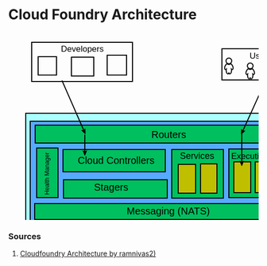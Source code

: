 # Cloud Foundry Architecture

<svg width="640" height="480" xmlns="http://www.w3.org/2000/svg">
 <!-- Created with SVG-edit - http://svg-edit.googlecode.com/ -->
 <defs>
  <marker refY="50" refX="50" markerHeight="5" markerWidth="5" viewBox="0 0 100 100" se_type="rightarrow" orient="auto" markerUnits="strokeWidth" id="se_marker_end_svg_55">
   <path stroke-width="10" stroke="#000000" fill="#000000" d="m100,50l-100,40l30,-40l-30,-40z"/>
  </marker>
  <marker refY="50" refX="50" markerHeight="5" markerWidth="5" viewBox="0 0 100 100" se_type="rightarrow" orient="auto" markerUnits="strokeWidth" id="se_marker_end_svg_56">
   <path stroke-width="10" stroke="#000000" fill="#000000" d="m100,50l-100,40l30,-40l-30,-40z"/>
  </marker>
  <marker refY="50" refX="50" markerHeight="5" markerWidth="5" viewBox="0 0 100 100" se_type="rightarrow" orient="auto" markerUnits="strokeWidth" id="se_marker_end_svg_57">
   <path stroke-width="10" stroke="#000000" fill="#000000" d="m100,50l-100,40l30,-40l-30,-40z"/>
  </marker>
  <marker refY="50" refX="50" markerHeight="5" markerWidth="5" viewBox="0 0 100 100" se_type="rightarrow" orient="auto" markerUnits="strokeWidth" id="se_marker_end_svg_58">
   <path stroke-width="10" stroke="#000000" fill="#000000" d="m100,50l-100,40l30,-40l-30,-40z"/>
  </marker>
 </defs>
 <g>
  <title>Layer 1</title>
  <g id="svg_40">
   <rect stroke="#000000" id="svg_20" height="301" width="569.99999" y="163" x="35" stroke-linecap="null" stroke-linejoin="null" stroke-dasharray="null" stroke-width="2" fill="#aaffff"/>
   <text xml:space="preserve" text-anchor="middle" font-family="Sans-serif" font-size="12" id="svg_24" y="454" x="492" stroke-linecap="null" stroke-linejoin="null" stroke-dasharray="null" stroke-width="0" stroke="#000000" fill="#3f3f3f">IaaS (AWS, Rackspace, Azure, Private)</text>
  </g>
  <g id="svg_41">
   <rect stroke="#000000" id="svg_1" height="240" width="553" y="179" x="44" stroke-width="2" fill="#56aaff"/>
   <text xml:space="preserve" text-anchor="middle" font-family="Sans-serif" font-size="15" id="svg_27" y="409" x="516" stroke-linecap="null" stroke-linejoin="null" stroke-dasharray="null" stroke-width="0" stroke="#000000" fill="#3f3f3f">Cloud Foundry PaaS</text>
  </g>
  <rect stroke="#000000" id="svg_14" height="97.99999" width="138" y="235" x="444" stroke-linecap="null" stroke-linejoin="null" stroke-dasharray="null" stroke-width="2" fill="#00bf5f"/>
  <rect stroke="#000000" id="svg_4" height="37" width="209" y="297" x="111" stroke-linecap="null" stroke-linejoin="null" stroke-dasharray="null" stroke-width="2" fill="#00bf5f"/>
  <rect stroke="#000000" id="svg_5" height="98" width="104.00001" y="236" x="329" stroke-linecap="null" stroke-linejoin="null" stroke-dasharray="null" stroke-width="2" fill="#00bf5f"/>
  <rect stroke="#000000" id="svg_6" height="99.99999" width="43" y="233" x="57" stroke-linecap="null" stroke-linejoin="null" stroke-dasharray="null" stroke-width="2" fill="#00bf5f"/>
  <rect stroke="#000000" id="svg_8" height="45" width="206" y="236" x="110" stroke-linecap="null" stroke-linejoin="null" stroke-dasharray="null" stroke-width="2" fill="#00bf5f"/>
  <rect id="svg_9" height="58" width="35" y="266" x="342" stroke-linecap="null" stroke-linejoin="null" stroke-dasharray="null" stroke-width="2" stroke="#000000" fill="#bfbf00"/>
  <rect stroke="#000000" id="svg_10" height="59" width="33" y="265" x="387" stroke-linecap="null" stroke-linejoin="null" stroke-dasharray="null" stroke-width="2" fill="#bfbf00"/>
  <rect id="svg_12" height="62" width="34" y="261" x="497" stroke-linecap="null" stroke-linejoin="null" stroke-dasharray="null" stroke-width="2" stroke="#000000" fill="#bfbf00"/>
  <rect id="svg_13" height="63" width="35" y="260" x="538" stroke-linecap="null" stroke-linejoin="null" stroke-dasharray="null" stroke-width="2" stroke="#000000" fill="#bfbf00"/>
  <rect stroke="#000000" id="svg_15" height="79" width="203" y="20" x="47" fill-opacity="0" stroke-linecap="null" stroke-linejoin="null" stroke-dasharray="null" stroke-width="2" fill="#000000"/>
  <rect stroke="#000000" id="svg_16" height="63" width="177.99999" y="33" x="430" fill-opacity="0" stroke-linecap="null" stroke-linejoin="null" stroke-dasharray="null" stroke-width="2" fill="#000000"/>
  <rect id="svg_17" height="37" width="37" y="49" x="60" fill-opacity="0" stroke-linecap="null" stroke-linejoin="null" stroke-dasharray="null" stroke-width="2" stroke="#000000" fill="#000000"/>
  <rect id="svg_18" height="38" width="45" y="50" x="127" fill-opacity="0" stroke-linecap="null" stroke-linejoin="null" stroke-dasharray="null" stroke-width="2" stroke="#000000" fill="#000000"/>
  <rect id="svg_19" height="40" width="39" y="46" x="199" fill-opacity="0" stroke-linecap="null" stroke-linejoin="null" stroke-dasharray="null" stroke-width="2" stroke="#000000" fill="#000000"/>
  <g id="svg_33">
   <rect id="svg_3" height="32" width="537" y="345" x="53" stroke-width="2" stroke="#000000" fill="#00bf5f"/>
   <text xml:space="preserve" text-anchor="middle" font-family="Sans-serif" font-size="20" id="svg_32" y="367" x="322" stroke-linecap="null" stroke-linejoin="null" stroke-dasharray="null" stroke-width="0" stroke="#000000" fill="#000000">Messaging (NATS)</text>
  </g>
  <g id="svg_35">
   <rect stroke="#000000" id="svg_7" height="36" width="532" y="187" x="54" stroke-linecap="null" stroke-linejoin="null" stroke-dasharray="null" stroke-width="2" fill="#00bf5f"/>
   <text xml:space="preserve" text-anchor="middle" font-family="Sans-serif" font-size="20" id="svg_34" y="213" x="323" stroke-linecap="null" stroke-linejoin="null" stroke-dasharray="null" stroke-width="0" stroke="#000000" fill="#000000">Routers</text>
  </g>
  <text xml:space="preserve" text-anchor="middle" font-family="Sans-serif" font-size="20" id="svg_36" y="265" x="217" stroke-linecap="null" stroke-linejoin="null" stroke-dasharray="null" stroke-width="0" stroke="#000000" fill="#000000">Cloud Controllers</text>
  <rect id="svg_37" height="62" width="34" y="261" x="454" stroke-linecap="null" stroke-linejoin="null" stroke-dasharray="null" stroke-width="2" stroke="#000000" fill="#bfbf00"/>
  <text xml:space="preserve" text-anchor="middle" font-family="Sans-serif" font-size="20" id="svg_38" y="319" x="207" stroke-linecap="null" stroke-linejoin="null" stroke-dasharray="null" stroke-width="0" stroke="#000000" fill="#000000">Stagers</text>
  <text transform="rotate(-90 77 284.5)" xml:space="preserve" text-anchor="middle" font-family="Sans-serif" font-size="12" id="svg_39" y="289" x="77" stroke-linecap="null" stroke-linejoin="null" stroke-dasharray="null" stroke-width="0" stroke="#000000" fill="#000000">Health Manager</text>
  <text xml:space="preserve" text-anchor="middle" font-family="Sans-serif" font-size="18" id="svg_42" y="255" x="380" stroke-linecap="null" stroke-linejoin="null" stroke-dasharray="null" stroke-width="0" stroke="#000000" fill="#000000">Services</text>
  <text id="svg_43" xml:space="preserve" text-anchor="middle" font-family="Sans-serif" font-size="17" y="255" x="514" stroke-linecap="null" stroke-linejoin="null" stroke-dasharray="null" stroke-width="0" stroke="#000000" fill="#000000">Execution agents</text>
  <path id="svg_44" d="m451.06476,66.81604c-0.82422,-1.49108 -1.83749,-2.69695 -2.85049,-3.54033c-1.17841,0.86499 -2.61981,1.39123 -4.18524,1.39123c-1.57324,0 -3.00684,-0.52831 -4.19269,-1.39123c-1.01367,0.84338 -2.01892,2.04925 -2.85095,3.54033c-1.91925,3.45898 -2.12531,7.00756 -0.46936,7.92815c0.74152,0.41396 1.52374,0.10504 2.32324,-0.66937c-0.14032,0.78474 -0.22266,1.63637 -0.22266,2.52811c0,3.95738 1.54065,7.16306 3.43555,7.16306c1.13635,0 1.70508,-1.16772 1.97687,-2.95544c0.27216,1.78771 0.84052,2.95544 1.97723,2.95544c1.89484,0 3.43546,-3.20568 3.43546,-7.16306c0,-0.89174 -0.08261,-1.74336 -0.23047,-2.52811c0.80704,0.77441 1.58984,1.08333 2.33105,0.66937c1.65567,-0.92059 1.4418,-4.46918 -0.47754,-7.92815zm-7.03574,-3.49915c3.18848,0 5.77499,-2.58574 5.77499,-5.77496s-2.58652,-5.77594 -5.77499,-5.77594c-3.18817,0 -5.77472,2.58577 -5.77472,5.77594s2.58655,5.77496 5.77472,5.77496z" fill-opacity="0" stroke-linecap="null" stroke-linejoin="null" stroke-dasharray="null" stroke-width="2" stroke="#000000" fill="#000000"/>
  <path id="svg_46" d="m494.06476,76.81604c-0.82422,-1.49108 -1.83746,-2.69695 -2.85049,-3.54033c-1.17841,0.86499 -2.61981,1.39123 -4.18524,1.39123c-1.57324,0 -3.00684,-0.52831 -4.19269,-1.39123c-1.01367,0.84338 -2.01892,2.04925 -2.85095,3.54033c-1.91925,3.45898 -2.12531,7.00756 -0.46936,7.92815c0.74152,0.41396 1.52374,0.10506 2.32324,-0.66936c-0.14032,0.78475 -0.22266,1.63637 -0.22266,2.52811c0,3.95738 1.54065,7.16306 3.43555,7.16306c1.13635,0 1.70508,-1.16772 1.97687,-2.95544c0.27216,1.78772 0.84052,2.95544 1.97723,2.95544c1.89484,0 3.43546,-3.20568 3.43546,-7.16306c0,-0.89174 -0.08258,-1.74335 -0.23047,-2.52811c0.80707,0.77442 1.58984,1.08333 2.33105,0.66936c1.6557,-0.92059 1.44183,-4.46917 -0.47754,-7.92815zm-7.03574,-3.49915c3.18848,0 5.77499,-2.58574 5.77499,-5.77496s-2.58652,-5.77594 -5.77499,-5.77594c-3.18817,0 -5.77472,2.58576 -5.77472,5.77594s2.58655,5.77496 5.77472,5.77496z" fill-opacity="0" stroke-linecap="null" stroke-linejoin="null" stroke-dasharray="null" stroke-width="2" stroke="#000000" fill="#000000"/>
  <path id="svg_47" d="m535.06476,73.81604c-0.82422,-1.49108 -1.83746,-2.69695 -2.85052,-3.54033c-1.17841,0.86499 -2.61975,1.39123 -4.18518,1.39123c-1.57324,0 -3.00684,-0.52831 -4.19275,-1.39123c-1.01367,0.84338 -2.01886,2.04925 -2.85095,3.54033c-1.91919,3.45898 -2.12524,7.00756 -0.46936,7.92815c0.74158,0.41396 1.5238,0.10506 2.32324,-0.66936c-0.14026,0.78475 -0.22266,1.63637 -0.22266,2.52811c0,3.95738 1.54065,7.16306 3.43561,7.16306c1.13629,0 1.70502,-1.16772 1.97687,-2.95544c0.27209,1.78772 0.84045,2.95544 1.97717,2.95544c1.8949,0 3.43549,-3.20568 3.43549,-7.16306c0,-0.89174 -0.08258,-1.74335 -0.23047,-2.52811c0.80707,0.77442 1.58984,1.08333 2.33105,0.66936c1.6557,-0.92059 1.44183,-4.46917 -0.47754,-7.92815zm-7.03571,-3.49915c3.18848,0 5.77496,-2.58572 5.77496,-5.77495s-2.58649,-5.77594 -5.77496,-5.77594c-3.18817,0 -5.77478,2.58576 -5.77478,5.77594s2.58661,5.77495 5.77478,5.77495z" fill-opacity="0" stroke-linecap="null" stroke-linejoin="null" stroke-dasharray="null" stroke-width="2" stroke="#000000" fill="#000000"/>
  <text xml:space="preserve" text-anchor="middle" font-family="Sans-serif" font-size="17" id="svg_48" y="53" x="508" stroke-linecap="null" stroke-linejoin="null" stroke-dasharray="null" stroke-width="0" stroke="#000000" fill="#000000">Users</text>
  <path id="svg_49" d="m568.06476,61.81604c-0.82422,-1.49108 -1.83746,-2.69695 -2.85052,-3.54033c-1.17841,0.86499 -2.61975,1.39123 -4.18518,1.39123c-1.57324,0 -3.00684,-0.52831 -4.19275,-1.39123c-1.01367,0.84338 -2.01886,2.04925 -2.85095,3.54033c-1.91919,3.45898 -2.12524,7.00756 -0.46936,7.92815c0.74158,0.41396 1.5238,0.10506 2.32324,-0.66936c-0.14026,0.78475 -0.22266,1.63637 -0.22266,2.52811c0,3.95738 1.54065,7.16306 3.43561,7.16306c1.13629,0 1.70502,-1.16772 1.97687,-2.95544c0.27209,1.78772 0.84045,2.95544 1.97717,2.95544c1.8949,0 3.43549,-3.20568 3.43549,-7.16306c0,-0.89174 -0.08258,-1.74335 -0.23047,-2.52811c0.80707,0.77442 1.58984,1.08333 2.33105,0.66936c1.6557,-0.92059 1.44183,-4.46917 -0.47754,-7.92815zm-7.03571,-3.49915c3.18848,0 5.77496,-2.58572 5.77496,-5.77495s-2.58649,-5.77594 -5.77496,-5.77594c-3.18817,0 -5.77478,2.58576 -5.77478,5.77594s2.58661,5.77495 5.77478,5.77495z" fill-opacity="0" stroke-linecap="null" stroke-linejoin="null" stroke-dasharray="null" stroke-width="2" stroke="#000000" fill="#000000"/>
  <path id="svg_50" d="m597.06476,72.81604c-0.82422,-1.49108 -1.83746,-2.69695 -2.85052,-3.54033c-1.17841,0.86499 -2.61975,1.39123 -4.18518,1.39123c-1.57324,0 -3.00684,-0.52831 -4.19275,-1.39123c-1.01367,0.84338 -2.01886,2.04925 -2.85095,3.54033c-1.91919,3.45898 -2.12524,7.00756 -0.46936,7.92815c0.74158,0.41396 1.5238,0.10506 2.32324,-0.66936c-0.14026,0.78475 -0.22266,1.63637 -0.22266,2.52811c0,3.95738 1.54065,7.16306 3.43561,7.16306c1.13629,0 1.70502,-1.16772 1.97687,-2.95544c0.27209,1.78772 0.84045,2.95544 1.97717,2.95544c1.8949,0 3.43549,-3.20568 3.43549,-7.16306c0,-0.89174 -0.08258,-1.74335 -0.23047,-2.52811c0.80707,0.77442 1.58984,1.08333 2.33105,0.66936c1.6557,-0.92059 1.44183,-4.46917 -0.47754,-7.92815zm-7.03571,-3.49915c3.18848,0 5.77496,-2.58574 5.77496,-5.77496s-2.58649,-5.77594 -5.77496,-5.77594c-3.18817,0 -5.77478,2.58576 -5.77478,5.77594s2.58661,5.77496 5.77478,5.77496z" fill-opacity="0" stroke-linecap="null" stroke-linejoin="null" stroke-dasharray="null" stroke-width="2" stroke="#000000" fill="#000000"/>
  <text id="svg_51" xml:space="preserve" text-anchor="middle" font-family="Sans-serif" font-size="17" y="39" x="149" stroke-linecap="null" stroke-linejoin="null" stroke-dasharray="null" stroke-width="0" stroke="#000000" fill="#000000">Developers</text>
  <line marker-end="url(#se_marker_end_svg_55)" id="svg_55" y2="200" x2="153" y1="97" x1="108" stroke-linecap="null" stroke-linejoin="null" stroke-dasharray="null" stroke-width="2" stroke="#000000" fill="none"/>
  <line marker-end="url(#se_marker_end_svg_56)" id="svg_56" y2="243" x2="154" y1="206" x1="154" stroke-linecap="null" stroke-linejoin="null" stroke-dasharray="null" stroke-width="2" stroke="#000000" fill="none"/>
  <line marker-end="url(#se_marker_end_svg_57)" id="svg_57" y2="201" x2="471" y1="95" x1="519" stroke-linecap="null" stroke-linejoin="null" stroke-dasharray="null" stroke-width="2" stroke="#000000" fill="none"/>
  <line marker-end="url(#se_marker_end_svg_58)" id="svg_58" y2="264" x2="470" y1="205" x1="470" stroke-linecap="null" stroke-linejoin="null" stroke-dasharray="null" stroke-width="2" stroke="#000000" fill="none"/>
 </g>
</svg>

### Sources
1. [Cloudfoundry Architecture by ramnivas2)](http://www.slideshare.net/ramnivas2/cloudfoundry-architecture)